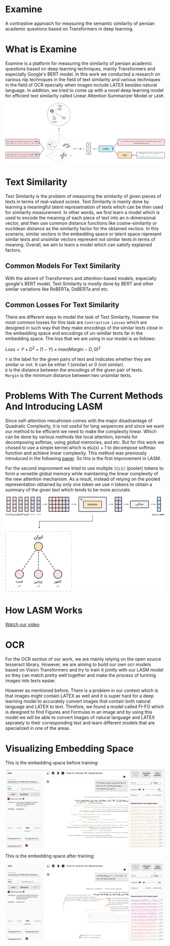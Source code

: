 # Examine
A contrastive approach for measuring the semantic similarity of persian academic questions based on Transformers in deep learning.

# What is Examine
Examine is a platform for measuring the similarity of persian academic questions based on deep learning techniques, mainly Transformers and especially Google's BERT model. In this work we conducted a research on various nlp techniques in the field of text similarity and various techniques in the field of OCR epecially when images include LATEX besides natural language. In addition, we tried to come up with a novel deep learning model for efficient text similarity called Linear Attention Summarizer Model or `LASM`.

![](https://github.com/mohammadmahdinoori/Examine/blob/main/Images/Examine%20Main%20Figure.jpg?raw=true)

# Text Similarity
Text Similarity is the problem of measuring the similarity of given pieces of texts in terms of real-valued scores. Text Similarity is mainly done by learning a meaningful latent represetnation of texts which can be then used for similarity measurement. In other words, we first learn a model which is used to encode the meaning of each piece of text into an n-dimensional vector, and then use common distance functions like cosine-similarity or euclidean distance as the similarity factor for the obtained vectors. In this scenario, similar vectors in the embedding space or latent space represent similar texts and unsimilar vectors represent not similar texts in terms of meaning. Overall, we aim to learn a model which can satisfy explained factors.

## Common Models For Text Similarity
With the advent of Transformers and attention-based models, especially google's BERT model, Text Similarity is mostly done by BERT and other similar variations like RoBERTa, DeBERTa and etc. 

## Common Losses For Text Similarity

There are different ways to model the task of Text Similarity, However the most common losses for this task are `Contrastive Losses` which are designed in such way that they make encodings of the similar texts close in the embedding space and encodings of un-simillar texts far in the embedding space. The loss that we are using in our model is as follows:

$Loss = Y \times D^2 + (1 - Y) \times max(Margin - D, 0)^2$

`Y` is the label for the given pairs of text and indicates whether they are similar or not. It can be either 1 (similar) or 0 (not similar).
<br/>
`D` is the distance between the encodings of the given pair of texts. 
<br/>
`Margin` is the minimum distance between two unsimilar texts. 

# Problems With The Current Methods And Introducing LASM
Since self-attention mecahnism comes with the major disadvantage of Quadratic Complexity, it is not useful for long sequences and since we want our method to be efficient we need to make the complexity linear. Which can be done by various methods like local attention, kernels for decomposing softmax, using global memories, and etc. But for this work we chosed to use a simple kernel which is elu(x) + 1 to decompose softmax function and achieve linear complexity. This method was previously introduced in the following [paper](https://arxiv.org/abs/2006.16236). So this is the first improvement in LASM.

For the second improvment we tried to use multiple `[CLS]` (pooler) tokens to form a versetile global memory while maintaining the linear complexity of the new attention mechanism. As a result, instead of relying on the pooled representation obtained by only one token we use n tokens to obtain a summary of the given text which tends to be more accurate.

![](https://github.com/mohammadmahdinoori/Examine/blob/main/Images/LASM%20Main%20Figure.jpg?raw=true)

# How LASM Works

[Watch our video](https://drive.google.com/file/d/1PWQMLPVo9dh3sam2lc8YEeaIAH6SRqYF/view?usp=sharing)

# OCR
For the OCR section of our work, we are mainly relying on the open source tesseract library. However, we are aiming to build our own ocr models based on Vision Transformers and try to train it jointly with our LASM model so they can match pretty well together and make the process of turining images into texts easier.

However as mentioned before, There is a problem in our context which is that images might contain LATEX as well and it is super hard for a deep learning model to accurately convert images that contain both natural language and LATEX to text. Threfore, we found a model called FI-FO which is designed to find Figures and Formulas in an image and by using this model we will be able to convert images of natural language and LATEX seprately to their corresponding text and learn different models that are specialized in one of the areas.

# Visualizing Embedding Space

This is the embedding space before training:

![](https://github.com/mohammadmahdinoori/Examine/blob/main/Images/Embeddings%20Before%20Training.png?raw=true)

This is the embedding space after training:

![](https://github.com/mohammadmahdinoori/Examine/blob/main/Images/Embeddings%20After%20Training.png?raw=true)
